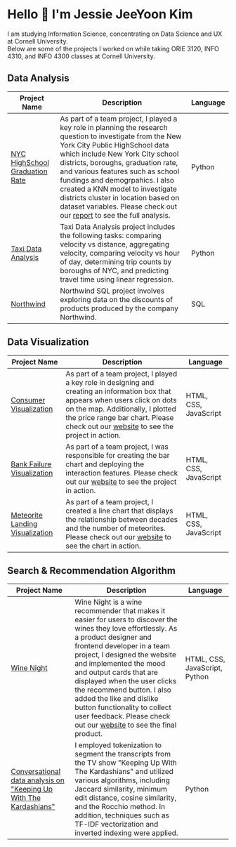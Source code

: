 <h1> Hello 👋 I'm Jessie JeeYoon Kim </h1> 
<p> I am studying Information Science, concentrating on Data Science and UX at Cornell University. <br> 
Below are some of the projects I worked on while taking ORIE 3120, INFO 4310, and INFO 4300 classes at Cornell University. </p>
  

<h2>Data Analysis</h2>
<table>
  <thead>
    <tr>
      <th>Project Name</th>
      <th>Description</th>
      <th>Language</th>
    </tr>
  </thead>
  <tbody>
       <tr>
      <td><a href="https://github.com/jeeyoonkim/nyc-graduation-rate/blob/main/NYC_Graduation_Rate.ipynb">NYC HighSchool Graduation Rate</a></td>
      <td>As part of a team project, I played a key role in planning the research question to investigate from the New York City Public HighSchool data which include New York City school districts, boroughs, graduation rate, and various features such as school fundings and demogrpahics. I also created a KNN model to investigate districts cluster in location based on dataset variables. Please check out our <a href="https://drive.google.com/file/d/1wSHb0KKczolW2eqqQGOr67QGyzdoGwkD/view?usp=sharing">report</a> to see the full analysis. </td>
      <td>Python</td>
    </tr>
    <tr>
      <td><a href="https://github.com/jeeyoonkim/taxi-data-analysis/blob/main/taxi.ipynb">Taxi Data Analysis</a></td>
      <td>Taxi Data Analysis project includes the following tasks: comparing velocity vs distance, aggregating velocity, comparing velocity vs hour of day, determining trip counts by boroughs of NYC, and predicting travel time using linear regression. </td>
      <td>Python</td>
    </tr>
     <tr>
      <td><a href="https://github.com/jeeyoonkim/sql-projects/blob/master/Northwind.sql">Northwind</a></td>
      <td>Northwind SQL project involves exploring data on the discounts of products produced by the company Northwind.</td>
      <td>SQL</td>
    </tr>
  </tbody>
</table>

<h2>Data Visualization</h2>
<table>
  <thead>
    <tr>
      <th>Project Name</th>
      <th>Description</th>
      <th>Language</th>
    </tr>
  </thead>
  <tbody>
    <tr>
      <td><a href="https://github.com/jeeyoonkim/consumer-visualization/blob/master/public_site/index.htm">Consumer Visualization</a></td>
      <td>As part of a team project, I played a key role in designing and creating an information box that appears when users click on dots on the map. Additionally, I plotted the price range bar chart. Please check out our <a href="https://pittsburg-houses.onrender.com/">website</a> to see the project in action. </td>
      <td>HTML, CSS, JavaScript</td>
    </tr>
    <tr>
      <td><a href="https://github.com/jeeyoonkim/bank-failures-visualization/blob/master/public_site/index.htm">Bank Failure Visualization</a></td>
      <td>As part of a team project, I was responsible for creating the bar chart and deploying the interaction features. Please check out our <a href="https://bank-failures-visualization.onrender.com/">website</a> to see the project in action. </td>
      <td>HTML, CSS, JavaScript</td>
    </tr>
    <tr>
      <td><a href="https://github.com/jeeyoonkim/meteorite-landings-visualization/blob/master/public_site/index.htm">Meteorite Landing Visualization</a></td>
      <td>As part of a team project, I created a line chart that displays the relationship between decades and the number of meteorites. Please check out our <a href="https://meteorite-landings-visualization.onrender.com/">website</a> to see the chart in action. </td>
      <td>HTML, CSS, JavaScript</td>
    </tr>
  </tbody>
</table>

<h2>Search & Recommendation Algorithm</h2>
<table>
  <thead>
    <tr>
      <th>Project Name</th>
      <th>Description</th>
      <th>Language</th>
    </tr>
  </thead>
  <tbody>
        <tr>
      <td><a href="https://github.com/jeeyoonkim/winenight/blob/master/backend/templates/base.html">Wine Night</a></td>
      <td>Wine Night is a wine recommender that makes it easier for users to discover the wines they love effortlessly. As a product designer and frontend developer in a team project, I designed the website and implemented the mood and output cards that are displayed when the user clicks the recommend button. I also added the like and dislike button functionality to collect user feedback. Please check out our <a href="http://4300showcase.infosci.cornell.edu:4520/">website</a> to see the final product. </td>
      <td>HTML, CSS, JavaScript, Python</td>
    </tr>
        <tr>
      <td><a href="https://github.com/jeeyoonkim/search-algorithm/blob/main/a4notebook.ipynb">Conversational data analysis on "Keeping Up With The Kardashians"</a></td>
      <td>I employed tokenization to segment the transcripts from the TV show "Keeping Up With The Kardashians" and utilized various algorithms, including Jaccard similarity, minimum edit distance, cosine similarity, and the Rocchio method. In addition, techniques such as TF-IDF vectorization and inverted indexing were applied.
</td>
      <td>Python</td>
    </tr>
  </tbody>
</table>
